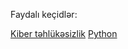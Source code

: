 Faydalı keçidlər:

[Kiber təhlükəsizlik](https://kt.alicenab.com)
[Python](https://python.alicenab.com)
